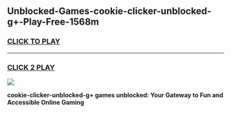 
## Unblocked-Games-cookie-clicker-unblocked-g+-Play-Free-1568m
<h3>
<a href="https://premium76.site?title=cookie-clicker-unblocked-g+&ref=17A">CLICK TO PLAY</a></h3>
<hr>

<h3>
<a href="https://premium76.site?title=cookie-clicker-unblocked-g+&ref=17A">CLICK 2 PLAY</a>
  
</h3>

<a href="https://premium76.site?title=cookie-clicker-unblocked-g+&ref=17A"><img src="https://clearcache.store/games.png"></a>


**cookie-clicker-unblocked-g+ games unblocked: Your Gateway to Fun and Accessible Online Gaming**
